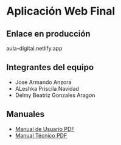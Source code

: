 # Aplicación Web Final

## Enlace en producción
aula-digital.netlify.app

## Integrantes del equipo
- Jose Armando Anzora
- ALeshka Priscila Navidad
- Delmy Beatriz Gonzales Aragon

## Manuales
- [Manual de Usuario PDF](https://link-al-pdf.com)
- [Manual Técnico PDF](https://link-al-pdf.com)